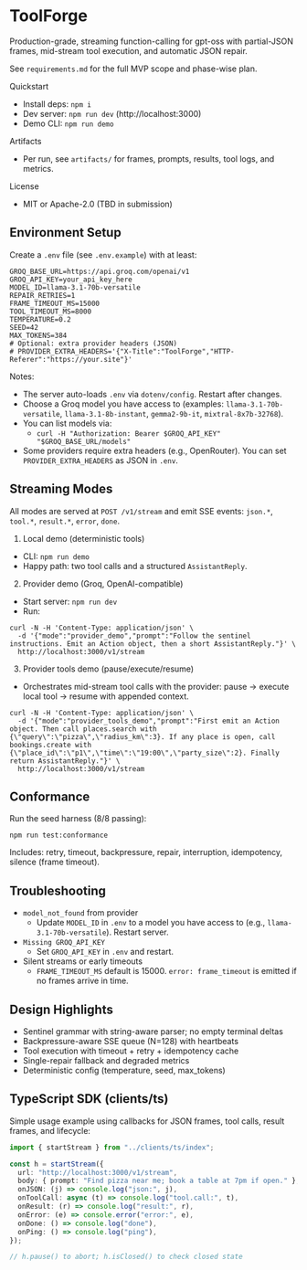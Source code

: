 # ToolForge

Production-grade, streaming function-calling for gpt-oss with partial-JSON frames, mid-stream tool execution, and automatic JSON repair.

See `requirements.md` for the full MVP scope and phase-wise plan.

Quickstart
- Install deps: `npm i`
- Dev server: `npm run dev` (http://localhost:3000)
- Demo CLI: `npm run demo`

Artifacts
- Per run, see `artifacts/` for frames, prompts, results, tool logs, and metrics.

License
- MIT or Apache-2.0 (TBD in submission)

## Environment Setup

Create a `.env` file (see `.env.example`) with at least:

```
GROQ_BASE_URL=https://api.groq.com/openai/v1
GROQ_API_KEY=your_api_key_here
MODEL_ID=llama-3.1-70b-versatile
REPAIR_RETRIES=1
FRAME_TIMEOUT_MS=15000
TOOL_TIMEOUT_MS=8000
TEMPERATURE=0.2
SEED=42
MAX_TOKENS=384
# Optional: extra provider headers (JSON)
# PROVIDER_EXTRA_HEADERS='{"X-Title":"ToolForge","HTTP-Referer":"https://your.site"}'
```

Notes:
- The server auto-loads `.env` via `dotenv/config`. Restart after changes.
- Choose a Groq model you have access to (examples: `llama-3.1-70b-versatile`, `llama-3.1-8b-instant`, `gemma2-9b-it`, `mixtral-8x7b-32768`).
- You can list models via:
  - `curl -H "Authorization: Bearer $GROQ_API_KEY" "$GROQ_BASE_URL/models"`
 - Some providers require extra headers (e.g., OpenRouter). You can set `PROVIDER_EXTRA_HEADERS` as JSON in `.env`.

## Streaming Modes

All modes are served at `POST /v1/stream` and emit SSE events: `json.*`, `tool.*`, `result.*`, `error`, `done`.

1) Local demo (deterministic tools)
- CLI: `npm run demo`
- Happy path: two tool calls and a structured `AssistantReply`.

2) Provider demo (Groq, OpenAI-compatible)
- Start server: `npm run dev`
- Run:

```
curl -N -H 'Content-Type: application/json' \
  -d '{"mode":"provider_demo","prompt":"Follow the sentinel instructions. Emit an Action object, then a short AssistantReply."}' \
  http://localhost:3000/v1/stream
```

3) Provider tools demo (pause/execute/resume)
- Orchestrates mid-stream tool calls with the provider: pause → execute local tool → resume with appended context.

```
curl -N -H 'Content-Type: application/json' \
  -d '{"mode":"provider_tools_demo","prompt":"First emit an Action object. Then call places.search with {\"query\":\"pizza\",\"radius_km\":3}. If any place is open, call bookings.create with {\"place_id\":\"p1\",\"time\":\"19:00\",\"party_size\":2}. Finally return AssistantReply."}' \
  http://localhost:3000/v1/stream
```

## Conformance

Run the seed harness (8/8 passing):

```
npm run test:conformance
```

Includes: retry, timeout, backpressure, repair, interruption, idempotency, silence (frame timeout).

## Troubleshooting

- `model_not_found` from provider
  - Update `MODEL_ID` in `.env` to a model you have access to (e.g., `llama-3.1-70b-versatile`). Restart server.
- `Missing GROQ_API_KEY`
  - Set `GROQ_API_KEY` in `.env` and restart.
- Silent streams or early timeouts
  - `FRAME_TIMEOUT_MS` default is 15000. `error: frame_timeout` is emitted if no frames arrive in time.

## Design Highlights

- Sentinel grammar with string-aware parser; no empty terminal deltas
- Backpressure-aware SSE queue (N=128) with heartbeats
- Tool execution with timeout + retry + idempotency cache
- Single-repair fallback and degraded metrics
- Deterministic config (temperature, seed, max_tokens)

## TypeScript SDK (clients/ts)

Simple usage example using callbacks for JSON frames, tool calls, result frames, and lifecycle:

```ts
import { startStream } from "../clients/ts/index";

const h = startStream({
  url: "http://localhost:3000/v1/stream",
  body: { prompt: "Find pizza near me; book a table at 7pm if open." },
  onJSON: (j) => console.log("json:", j),
  onToolCall: async (t) => console.log("tool.call:", t),
  onResult: (r) => console.log("result:", r),
  onError: (e) => console.error("error:", e),
  onDone: () => console.log("done"),
  onPing: () => console.log("ping"),
});

// h.pause() to abort; h.isClosed() to check closed state
```
